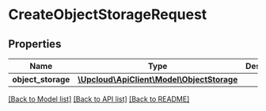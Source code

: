# CreateObjectStorageRequest

## Properties
Name | Type | Description | Notes
------------ | ------------- | ------------- | -------------
**object_storage** | [**\Upcloud\ApiClient\Model\ObjectStorage**](ObjectStorage.md) |  | [optional] 

[[Back to Model list]](../../README.md#documentation-of-the-models) [[Back to API list]](../../README.md#documentation) [[Back to README]](../../README.md)


